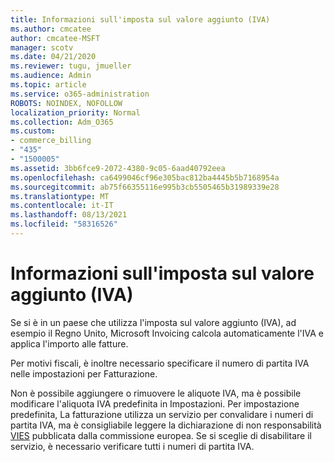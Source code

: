 ```yaml
---
title: Informazioni sull'imposta sul valore aggiunto (IVA)
ms.author: cmcatee
author: cmcatee-MSFT
manager: scotv
ms.date: 04/21/2020
ms.reviewer: tugu, jmueller
ms.audience: Admin
ms.topic: article
ms.service: o365-administration
ROBOTS: NOINDEX, NOFOLLOW
localization_priority: Normal
ms.collection: Adm_O365
ms.custom:
- commerce_billing
- "435"
- "1500005"
ms.assetid: 3bb6fce9-2072-4380-9c05-6aad40792eea
ms.openlocfilehash: ca6499046cf96e305bac812ba4445b5b7168954a
ms.sourcegitcommit: ab75f66355116e995b3cb5505465b31989339e28
ms.translationtype: MT
ms.contentlocale: it-IT
ms.lasthandoff: 08/13/2021
ms.locfileid: "58316526"
---
```

# <a name="help-understanding-value-added-tax-vat"></a>Informazioni sull'imposta sul valore aggiunto (IVA)

Se si è in un paese che utilizza l'imposta sul valore aggiunto (IVA), ad esempio il Regno Unito, Microsoft Invoicing calcola automaticamente l'IVA e applica l'importo alle fatture.
  
Per motivi fiscali, è inoltre necessario specificare il numero di partita IVA nelle impostazioni per Fatturazione.
  
Non è possibile aggiungere o rimuovere le aliquote IVA, ma è possibile modificare l'aliquota IVA predefinita in Impostazioni. Per impostazione predefinita, La fatturazione utilizza un servizio per convalidare i numeri di partita IVA, ma è consigliabile leggere la dichiarazione di non responsabilità [VIES](https://go.microsoft.com/fwlink/?LinkID=841741) pubblicata dalla commissione europea. Se si sceglie di disabilitare il servizio, è necessario verificare tutti i numeri di partita IVA.